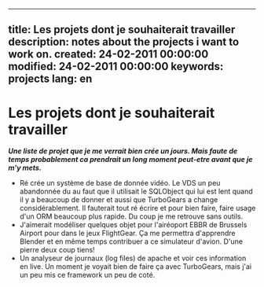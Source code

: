 -----
title: Les projets dont je souhaiterait travailler
description: notes about the projects i want to work on.
created: 24-02-2011 00:00:00
modified: 24-02-2011 00:00:00
keywords: projects
lang: en
-----

# Les projets dont je souhaiterait travailler

***Une liste de projet que je me verrait bien crée un jours. Mais faute
de temps probablement ca prendrait un long moment peut-etre avant que je
m\'y mets.***

- Ré crée un système de base de donnée vidéo. Le VDS un peu abandonnée
    du au faut que il utilisait le SQLObject qui lui est lent quand il y
    a beaucoup de donner et aussi que TurboGears a change
    considérablement. Il fauterait tout ré écrire et pour bien faire,
    faire usage d\'un ORM beaucoup plus rapide. Du coup je me retrouve
    sans outils.
- J'aimerait modéliser quelques objet pour l\'airéoport EBBR de
    Brussels Airport pour dans le jeux FlightGear. Ça me permettra
    d'apprendre Blender et en même temps contribuer a ce simulateur
    d\'avion. D\'une pierre deux coup tiens!
- Un analyseur de journaux (log files) de apache et voir ces
    information en live. Un moment je voyait bien de faire ça avec
    TurboGears, mais j\'ai un peu mis ce framework un peu de coté.
